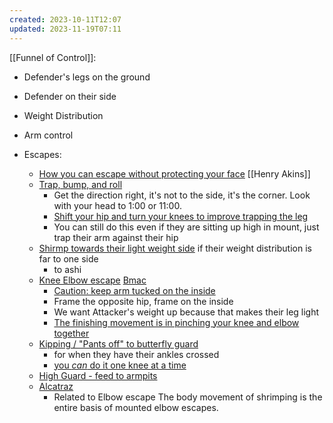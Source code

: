 ```yaml
---
created: 2023-10-11T12:07
updated: 2023-11-19T07:11
---
```

[[Funnel of Control]]:
- Defender's legs on the ground
- Defender on their side
- Weight Distribution
- Arm control

- Escapes:
	- [How you can escape without protecting your face](https://youtu.be/a2gD9i0L19I) [[Henry Akins]]
	- [Trap, bump, and roll](https://youtu.be/SYel-mVSMAI?t=14)
		- Get the direction right, it's not to the side, it's the corner.  Look with your head to 1:00 or 11:00.
		- [Shift your hip and turn your knees to improve trapping the leg](https://youtu.be/SYel-mVSMAI?t=79)
		- You can still do this even if they are sitting up high in mount, just trap their arm against their hip
	- [Shirmp towards their light weight side](https://youtu.be/pw_9ZZLkkNI?t=134) if their weight distribution is far to one side
		- to ashi
	- [Knee Elbow escape](https://youtu.be/pw_9ZZLkkNI?t=271) [Bmac](https://youtu.be/SYel-mVSMAI?t=183)
		- [Caution: keep arm tucked on the inside](https://youtu.be/SYel-mVSMAI?t=138)
		- Frame the opposite hip, frame on the inside
		- We want Attacker's weight up because that makes their leg light
		- [The finishing movement is in pinching your knee and elbow together](https://youtu.be/SYel-mVSMAI?t=183)
	- [Kipping / "Pants off" to butterfly guard](https://youtu.be/pw_9ZZLkkNI?t=312)
		- for when they have their ankles crossed
		- [you *can* do it one knee at a time](https://youtu.be/SYel-mVSMAI?t=245)
	- [High Guard - feed to armpits](https://youtu.be/pw_9ZZLkkNI?t=399)
	- [Alcatraz](https://www.youtube.com/watch?v=vJWnccd-Bm8)
		- Related to Elbow escape
The body movement of shrimping is the entire basis of mounted elbow escapes.